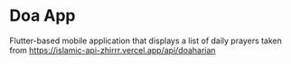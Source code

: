 # Doa App

Flutter-based mobile application that displays a list of daily prayers taken from https://islamic-api-zhirrr.vercel.app/api/doaharian
